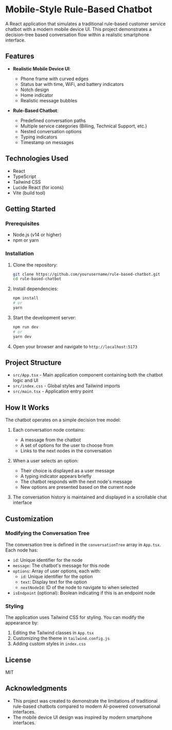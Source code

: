 # Mobile-Style Rule-Based Chatbot

A React application that simulates a traditional rule-based customer service chatbot with a modern mobile device UI. This project demonstrates a decision-tree based conversation flow within a realistic smartphone interface.

## Features

- **Realistic Mobile Device UI**:
  - Phone frame with curved edges
  - Status bar with time, WiFi, and battery indicators
  - Notch design
  - Home indicator
  - Realistic message bubbles

- **Rule-Based Chatbot**:
  - Predefined conversation paths
  - Multiple service categories (Billing, Technical Support, etc.)
  - Nested conversation options
  - Typing indicators
  - Timestamp on messages

## Technologies Used

- React
- TypeScript
- Tailwind CSS
- Lucide React (for icons)
- Vite (build tool)

## Getting Started

### Prerequisites

- Node.js (v14 or higher)
- npm or yarn

### Installation

1. Clone the repository:
   ```bash
   git clone https://github.com/yourusername/rule-based-chatbot.git
   cd rule-based-chatbot
   ```

2. Install dependencies:
   ```bash
   npm install
   # or
   yarn
   ```

3. Start the development server:
   ```bash
   npm run dev
   # or
   yarn dev
   ```

4. Open your browser and navigate to `http://localhost:5173`

## Project Structure

- `src/App.tsx` - Main application component containing both the chatbot logic and UI
- `src/index.css` - Global styles and Tailwind imports
- `src/main.tsx` - Application entry point

## How It Works

The chatbot operates on a simple decision tree model:

1. Each conversation node contains:
   - A message from the chatbot
   - A set of options for the user to choose from
   - Links to the next nodes in the conversation

2. When a user selects an option:
   - Their choice is displayed as a user message
   - A typing indicator appears briefly
   - The chatbot responds with the next node's message
   - New options are presented based on the current node

3. The conversation history is maintained and displayed in a scrollable chat interface

## Customization

### Modifying the Conversation Tree

The conversation tree is defined in the `conversationTree` array in `App.tsx`. Each node has:

- `id`: Unique identifier for the node
- `message`: The chatbot's message for this node
- `options`: Array of user options, each with:
  - `id`: Unique identifier for the option
  - `text`: Display text for the option
  - `nextNodeId`: ID of the node to navigate to when selected
- `isEndpoint` (optional): Boolean indicating if this is an endpoint node

### Styling

The application uses Tailwind CSS for styling. You can modify the appearance by:

1. Editing the Tailwind classes in `App.tsx`
2. Customizing the theme in `tailwind.config.js`
3. Adding custom styles in `index.css`

## License

MIT

## Acknowledgments

- This project was created to demonstrate the limitations of traditional rule-based chatbots compared to modern AI-powered conversational interfaces.
- The mobile device UI design was inspired by modern smartphone interfaces. 